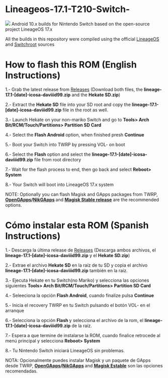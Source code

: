 # Lineageos-17.1-T210-Switch-
<img src="https://github.com/daviiid99/Lineageos-17.1-T210-Switch-/blob/main/qbuilds.png">
Android 10.x builds for Nintendo Switch based on the open-source project LineageOS 17.x
<br/>

All the builds in this repository were compiled using the official <a href="https://github.com/LineageOS/android">LineageOS</a> and <a href="https://gitlab.com/switchroot/android">Switchroot</a> sources

# How to flash this ROM (English Instructions)

1.- Grab the latest release from <a href="https://github.com/daviiid99/Lineageos-17.1-T210-Switch/releases">Releases</a>
  (Download both files, the <b>lineage-17.1-[date]-icosa-daviiid99.zip</b> and the <b>Hekate SD.zip</b>)
  
2.- Extract the <b>Hekate SD</b> file into your SD root and copy the <b>lineage-17.1-[date]-icosa-daviiid99.zip</b> file in the root as well.
  
3.- Launch Hekate on your non-mariko Switch and go to <b>Tools> Arch Bit/RCM/Touch/Partitions> Partition SD Card</b>
  
4.- Select the <b>Flash Android</b> option, when finished presh <b>Continue</b>
  
5.- Boot your Switch into TWRP by pressing VOL- on boot
  
6.- Select the <b> Flash </b> option and select the <b>lineage-17.1-[date]-icosa-daviiid99.zip</b> file from root directory
  
7.- Wait for the flash process to end, then go back and select <b>Reboot> System</b>
 
8.- Your Switch will boot into LineageOS 17.x system
 
NOTE: Optionally you can flash Magisk and GApps packages from TWRP, <b><a href="https://opengapps.org/">OpenGApps</a>/<a href="https://sourceforge.net/projects/nikgapps/files/Releases/NikGapps-Q/">NikGApps</a> </b> and <b><a href="https://github.com/topjohnwu/Magisk/releases">Magisk Stable release</a></b> are the recommended options.

# Cómo instalar esta ROM (Spanish Instructions)

1.- Descarga la última release de <a href="https://github.com/daviiid99/Lineageos-17.1-T210-Switch/releases">Releases</a>
  (Descarga ambos archivos, el <b>lineage-17.1-[date]-icosa-daviiid99.zip</b> y el <b>Hekate SD.zip</b>)
  
2.- Extrae el archivo <b>Hekate SD</b> en la raíz de tu SD y copia el archivo <b>lineage-17.1-[date]-icosa-daviiid99.zip</b> también en la raíz.
  
3.- Ejecuta Hekate en tu Switch(no Mariko) y selecciona las opciones siguientes <b>Tools> Arch Bit/RCM/Touch/Partitions> Partition SD Card</b>
  
4.- Seleeciona la opción <b>Flash Android</b>, cuando finalize pulsa <b>Continue</b>
  
5.- Inicia el recovery TWRP en tu Switch pulsando el botón VOL- en el arranque
  
6.- Selecciona la opción <b> Flash </b> y selecciona el archivo de la rom, el <b>lineage-17.1-[date]-icosa-daviiid99.zip</b> de la raíz.
  
7.- Espera a que termine de instalarse la ROM, cuando finalice retrocede al menú principal y selecciona <b>Reboot> System</b>
 
8.- Tu Nintendo Switch iniciará LineageOS sin problemas.
 
NOTA: Opcionalmente puedes instalar Magisk y un paquete de GApps desde TWRP, <b><a href="https://opengapps.org/">OpenGApps</a>/<a href="https://sourceforge.net/projects/nikgapps/files/Releases/NikGapps-Q/">NikGApps</a> </b> and <b><a href="https://github.com/topjohnwu/Magisk/releases">Magisk Estable</a></b> son las opciones recomendadas.
  
